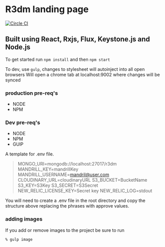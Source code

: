 # R3dm landing page

[![Circle CI](https://circleci.com/gh/r3dm/r3dm.com.svg?style=svg)](https://circleci.com/gh/r3dm/r3dm.com)

## Built using React, Rxjs, Flux, Keystone.js and Node.js

To get started run `npm install` and then `npm start`

To dev, use `gulp`, changes to stylesheet will autoinject into all open browsers
Will open a chrome tab at localhost:9002 where changes will be synced

### production pre-req's
* NODE
* NPM

### Dev pre-req's
* NODE
* NPM
* GUlP


A template for .env file.

> MONGO_URI=mongodb://localhost:27017/r3dm
> MANDRILL_KEY=mandrillKey
> MANDRILL_USERNAME=mandril@user.com
> CLOUDINARY_URL=cloudinaryURL
> S3_BUCKET=BucketName
> S3_KEY=S3Key
> S3_SECRET=S3Secret
> NEW_RELIC_LICENSE_KEY=Secret key
> NEW_RELIC_LOG=stdout

You will need to create a .env file in the root directory and copy the structure above replacing the phrases with approve values. 

### adding images
If you add or remove images to the project be sure to run

    % gulp image
